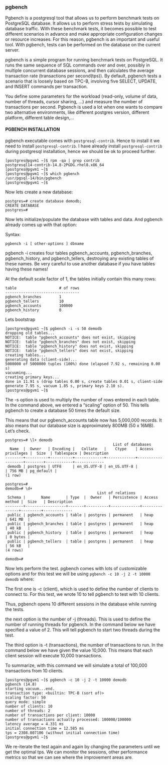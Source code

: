### pgbench

Pgbench is a postgresql tool that allows us to perform benchmark tests on PostgreSQL database. It allows us to perform stress tests by simulating database traffic. With these benchmark tests, it becomes possible to test different scenarios in advance and make appropriate configuration changes or resource increases. For this reason, pgbench is an important and useful tool. With pgbench, tests can be performed on the database on the current server.

pgbench is a simple program for running benchmark tests on PostgreSQL. It runs the same sequence of SQL commands over and over, possibly in multiple concurrent database sessions, and then calculates the average transaction rate (transactions per second(tps)). By default, pgbench tests a scenario that is loosely based on TPC-B, involving five SELECT, UPDATE, and INSERT commands per transaction.

You define some parameters for the workload (read-only, volume of data, number of threads, cursor sharing, …) and measure the number of transactions per second. Pgbench is used a lot when one wants to compare two alternative environments, like different postgres version, different platform, different table design,…

#### PGBENCH INSTALLATION

pgbench executable comes with ```postgresql-contrib```. Hence to install it we need to install ```postgresql-contrib```. I have already install ```postgresql-contrib``` during postgresql installation, hence we should be ok to proceed further.
```
[postgres@pgvm1 ~]$ rpm -qa | grep contrib
postgresql14-contrib-14.8-2PGDG.rhel8.x86_64
[postgres@pgvm1 ~]$
[postgres@pgvm1 ~]$ which pgbench
/usr/pgsql-14/bin/pgbench
[postgres@pgvm1 ~]$
```

Now lets create a new database:
```
postgres=# create database demodb;
CREATE DATABASE
postgres=#
```

Now lets initialize/populate the database with tables and data. And pgbench already comes up with that option:

Syntax:
```
pgbench -i [ other-options ] dbname
```

pgbench -i creates four tables pgbench_accounts, pgbench_branches, pgbench_history, and pgbench_tellers, destroying any existing tables of these names. Be very careful to use another database if you have tables having these names!

At the default scale factor of 1, the tables initially contain this many rows:
```
table                   # of rows
---------------------------------
pgbench_branches        1
pgbench_tellers         10
pgbench_accounts        100000
pgbench_history         0
```

Lets bootstrap
```
[postgres@pgvm1 ~]$ pgbench -i -s 50 demodb
dropping old tables...
NOTICE:  table "pgbench_accounts" does not exist, skipping
NOTICE:  table "pgbench_branches" does not exist, skipping
NOTICE:  table "pgbench_history" does not exist, skipping
NOTICE:  table "pgbench_tellers" does not exist, skipping
creating tables...
generating data (client-side)...
5000000 of 5000000 tuples (100%) done (elapsed 7.92 s, remaining 0.00 s)
vacuuming...
creating primary keys...
done in 11.91 s (drop tables 0.00 s, create tables 0.01 s, client-side generate 7.95 s, vacuum 1.85 s, primary keys 2.10 s).
[postgres@pgvm1 ~]$
```

The -s option is used to multiply the number of rows entered in each table. In the command above, we entered a “scaling” option of 50. This tells pgbench to create a database 50 times the default size.

This means that our pgbench_accounts table now has 5,000,000 records. It also means that our database size is approximately 800MB (50 x 16MB). Let’s check.

```
postgres=# \l+ demodb
                                                List of databases
  Name  |  Owner   | Encoding |   Collate   |    Ctype    | Access privileges |  Size  | Tablespace | Description
--------+----------+----------+-------------+-------------+-------------------+--------+------------+-------------
 demodb | postgres | UTF8     | en_US.UTF-8 | en_US.UTF-8 |                   | 756 MB | pg_default |
(1 row)

postgres=#
demodb=# \d+
                                         List of relations
 Schema |       Name       | Type  |  Owner   | Persistence | Access method |  Size   | Description
--------+------------------+-------+----------+-------------+---------------+---------+-------------
 public | pgbench_accounts | table | postgres | permanent   | heap          | 641 MB  |
 public | pgbench_branches | table | postgres | permanent   | heap          | 40 kB   |
 public | pgbench_history  | table | postgres | permanent   | heap          | 0 bytes |
 public | pgbench_tellers  | table | postgres | permanent   | heap          | 56 kB   |
(4 rows)

demodb=# 
```

Now lets perform the test. pgbench comes with lots of customizable options and for this test we will be using ```pgbench -c 10 -j 2 -t 10000 demodb``` where: 

The first one is -c (client), which is used to define the number of clients to connect to. For this test, we wrote 10 to tell pgbench to test with 10 clients.

Thus, pgbench opens 10 different sessions in the database while running the tests.

the next option is the number of -j (threads). This is used to define the number of running threads for pgbench. In the command below we have specified a value of 2. This will tell pgbench to start two threads during the test.

The third option is -t (transactions), the number of transactions to run. In the command below we have given the value 10,000. This means that each client session will execute 10,000 transactions.

To summarize, with this command we will simulate a total of 100,000 transactions from 10 clients.

```
[postgres@pgvm1 ~]$ pgbench -c 10 -j 2 -t 10000 demodb
pgbench (14.8)
starting vacuum...end.
transaction type: <builtin: TPC-B (sort of)>
scaling factor: 50
query mode: simple
number of clients: 10
number of threads: 2
number of transactions per client: 10000
number of transactions actually processed: 100000/100000
latency average = 4.331 ms
initial connection time = 12.585 ms
tps = 2308.807106 (without initial connection time)
[postgres@pgvm1 ~]$
```

We re-iterate the test again and again by changing the parameters until we get the optimal tps. We can monitor the sessions, other performance metrics so that we can see where the improvement areas are.
